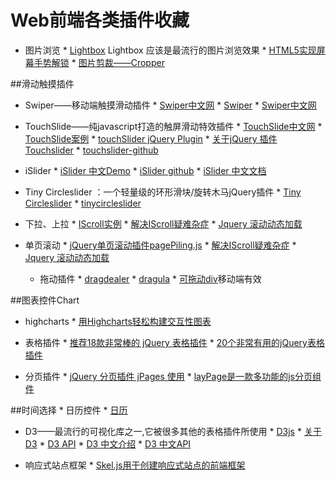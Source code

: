 # Web前端各类插件收藏

* 图片浏览
      * [Lightbox](http://lokeshdhakar.com/projects/lightbox2/#examples) Lightbox 应该是最流行的图片浏览效果
      * [HTML5实现屏幕手势解锁](http://www.alloyteam.com/2015/07/html5-shi-xian-ping-mu-shou-shi-jie-suo/#rd)
      * [图片剪裁——Cropper](http://fengyuanchen.github.io/cropper/)

##滑动触摸插件
* Swiper——移动端触摸滑动插件
      * [Swiper中文网](http://www.swiper.com.cn/)
      * [Swiper](http://www.idangero.us/swiper/demos/#.VlQpDeyqqkq)
      * [Swiper中文网](http://www.swiper.com.cn/api/index.html)


* TouchSlide——纯javascript打造的触屏滑动特效插件
      * [TouchSlide中文网](http://www.superslide2.com/TouchSlide/)
      * [TouchSlide案例](http://www.superslide2.com/TouchSlide/howToUse.html)
      * [touchSlider jQuery Plugin](http://www.mobilizetoday.com/freebies/touchslider)
      * [关于jQuery 插件 Touchslider](http://www.tuicool.com/articles/bIJ7ry)
      * [touchslider-github](https://github.com/qiqiboy/touchslider)
   
   
* iSlider
      * [iSlider 中文Demo](http://be-fe.github.io/iSlider/demo/)
      * [iSlider github](https://github.com/peunzhang/iSlider)
      * [iSlider 中文文档](https://github.com/BE-FE/iSlider/blob/master/README_Chinese.md)

   
* Tiny Circleslider ：一个轻量级的环形滑块/旋转木马jQuery插件
      * [Tiny Circleslider](http://www.open-open.com/lib/view/open1349583827572.html)
      * [tinycircleslider](http://baijs.com/tinycircleslider/)

   
* 下拉、上拉
      * [IScroll实例](http://www.wglong.com/index/demos/pullDownRefresh/cubiq-iscroll/index.html)
      * [解决IScroll疑难杂症](http://www.cnblogs.com/yexiaochai/p/3764503.html)
      * [Jquery 滚动动态加载](http://www.techug.com/jquery)
   
* 单页滚动
      * [jQuery单页滚动插件pagePiling.js](http://www.jq22.com/jquery-info573)
      * [解决IScroll疑难杂症](http://www.cnblogs.com/yexiaochai/p/3764503.html)
      * [Jquery 滚动动态加载](http://www.techug.com/jquery)   

   
   * 拖动插件
         * [dragdealer](http://skidding.github.io/dragdealer/)
         * [dragula](http://bevacqua.github.io/dragula/)
         * [可拖动div](http://touch.code.baidu.com/examples.html)移动端有效



##图表控件Chart
   * highcharts
         * [用Highcharts轻松构建交互性图表](http://blog.fens.me/tag/grunt/)
   
   * 表格插件
         * [推荐18款非常棒的 jQuery 表格插件](http://www.cnblogs.com/lhb25/archive/2011/04/10/jquery-table-plugin.html) 
         * [20个非常有用的jQuery表格插件](http://www.iteye.com/news/21050)
   
   
   * 分页插件
         * [jQuery 分页插件 jPages 使用](http://blog.csdn.net/leixiaohua1020/article/details/12650563) 
         * [layPage是一款多功能的js分页组件](http://laypage.layui.com/)


##时间选择
      * 日历控件
            * [日历](http://codepen.io/Yingkx/pen/gaPyJR)

* D3——最流行的可视化库之一,它被很多其他的表格插件所使用
      * [D3js](http://d3js.org/)
      * [关于D3](http://www.netfoucs.com/article/zhang__tianxu/62244.html)
      * [D3 API](https://github.com/mbostock/d3/wiki/API-Reference)
      * [D3 中文介绍](https://github.com/mbostock/d3/wiki/CN-Home)
      * [D3 中文API](https://github.com/mbostock/d3/wiki/Api-%E5%8F%82%E8%80%83)


* 响应式站点框架
      * [Skel.js用于创建响应式站点的前端框架](http://www.uedsc.com/skel-js.html)
